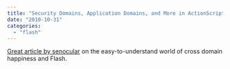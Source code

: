 ```yaml
---
title: "Security Domains, Application Domains, and More in ActionScript 3.0"
date: "2010-10-31"
categories: 
  - "flash"
---
```


[Great article by senocular](http://www.senocular.com/flash/tutorials/contentdomains/) on the easy-to-understand world of cross domain happiness and Flash.
